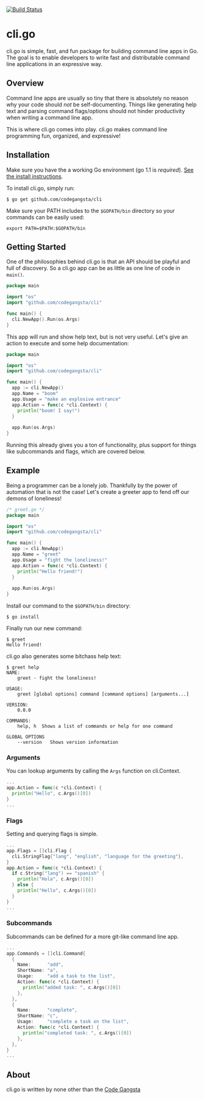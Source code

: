 [![Build Status](https://travis-ci.org/codegangsta/cli.png?branch=master)](https://travis-ci.org/codegangsta/cli)

# cli.go
cli.go is simple, fast, and fun package for building command line apps in Go. The goal is to enable developers to write fast and distributable command line applications in an expressive way.

## Overview
Command line apps are usually so tiny that there is absolutely no reason why your code should *not* be self-documenting. Things like generating help text and parsing command flags/options should not hinder productivity when writing a command line app.

This is where cli.go comes into play. cli.go makes command line programming fun, organized, and expressive!

## Installation
Make sure you have the a working Go environment (go 1.1 is *required*). [See the install instructions](http://golang.org/doc/install.html).

To install cli.go, simply run:
```
$ go get github.com/codegangsta/cli
```

Make sure your PATH includes to the `$GOPATH/bin` directory so your commands can be easily used:
```
export PATH=$PATH:$GOPATH/bin
```

## Getting Started
One of the philosophies behind cli.go is that an API should be playful and full of discovery. So a cli.go app can be as little as one line of code in `main()`. 

``` go
package main

import "os"
import "github.com/codegangsta/cli"

func main() {
  cli.NewApp().Run(os.Args)
}
```

This app will run and show help text, but is not very useful. Let's give an action to execute and some help documentation:

``` go
package main

import "os"
import "github.com/codegangsta/cli"

func main() {
  app := cli.NewApp()
  app.Name = "boom"
  app.Usage = "make an explosive entrance"
  app.Action = func(c *cli.Context) {
    println("boom! I say!")
  }
  
  app.Run(os.Args)
}
```

Running this already gives you a ton of functionality, plus support for things like subcommands and flags, which are covered below.

## Example

Being a programmer can be a lonely job. Thankfully by the power of automation that is not the case! Let's create a greeter app to fend off our demons of loneliness!

``` go
/* greet.go */
package main

import "os"
import "github.com/codegangsta/cli"

func main() {
  app := cli.NewApp()
  app.Name = "greet"
  app.Usage = "fight the loneliness!"
  app.Action = func(c *cli.Context) {
    println("Hello friend!")
  }
  
  app.Run(os.Args)
}
```

Install our command to the `$GOPATH/bin` directory:

```
$ go install
```

Finally run our new command:

```
$ greet
Hello friend!
```

cli.go also generates some bitchass help text:
```
$ greet help
NAME:
    greet - fight the loneliness!

USAGE:
    greet [global options] command [command options] [arguments...]

VERSION:
    0.0.0

COMMANDS:
    help, h  Shows a list of commands or help for one command

GLOBAL OPTIONS
    --version	Shows version information
```

### Arguments
You can lookup arguments by calling the `Args` function on cli.Context.

``` go
...
app.Action = func(c *cli.Context) {
  println("Hello", c.Args()[0])
}
...
```

### Flags
Setting and querying flags is simple.
``` go
...
app.Flags = []cli.Flag {
  cli.StringFlag{"lang", "english", "language for the greeting"},
}
app.Action = func(c *cli.Context) {
  if c.String("lang") == "spanish" {
    println("Hola", c.Args()[0])
  } else {
    println("Hello", c.Args()[0])
  }
}
...
```

### Subcommands

Subcommands can be defined for a more git-like command line app.
```go
...
app.Commands = []cli.Command{
  {
    Name:      "add",
    ShortName: "a",
    Usage:     "add a task to the list",
    Action: func(c *cli.Context) {
      println("added task: ", c.Args()[0])
    },
  },
  {
    Name:      "complete",
    ShortName: "c",
    Usage:     "complete a task on the list",
    Action: func(c *cli.Context) {
      println("completed task: ", c.Args()[0])
    },
  },
}
...
```

## About
cli.go is written by none other than the [Code Gangsta](http://codegangsta.io)
